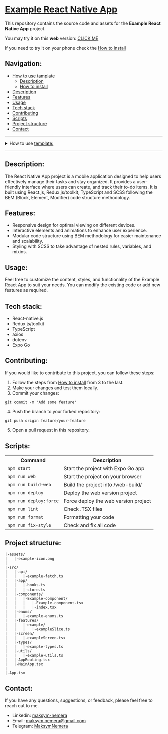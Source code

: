 # [Example React Native App](https://maksym-nemera.github.io/<your-repository>)

This repository contains the source code and assets for the **Example React Native App** project.

You may try it on this **web** version: [CLICK ME](https://maksym-nemera.github.io/<your-repository>)

If you need to try it on your phone check the [How to install](#how-to-install)

## Navigation:

- [How to use tamplate](#how-to-use-template)
  - [Description](#description-template)
  - [How to install](#how-to-install)
- [Description](#description)
- [Features](#features)
- [Usage](#usage)
- [Tech stack](#tech-stack)
- [Contributing](#contributing)
- [Scripts](#scripts)
- [Project structure](#project-structure)
- [Contact](#contact)

---

<details>
<summary><a id="how-to-use-template">How to use <a href="https://github.com/maksym-nemera/react-native-ts_template">template:</a></a></summary>

This [repository](https://github.com/maksym-nemera/react-native-ts_template) contains the template code and assets for the **React Native App** projects.

You may try it on this web version: [CLICK ME](https://maksym-nemera.github.io/react-native-ts_template/)

### <a id="description-template">Description:</a>

This template is designed to create various types of react native apps using **_React-native.js_**, **_CSS/SCSS_**, and **_TS_**. It includes specialized checkers such as **ESLint**, and **Prettier** for code formatting, and uses **EditorConfig** to standardize the entire project. The project is built with **expo**. In addition, it has **Husky** and **Lint-Staged** configured to detect and prevent errors during the commit.

This template can be used to create attractive React-native apps with modern design and good code structure. Additional improvements and customizations can be added to meet specific project requirements.

## <a id="how-to-install">How to install:</a>

1. Click '**Use this template**' => then click '**Create a new repository**'.
2. Add a name to your new repository => then click '**Create repository**'.
3. Click '**<>Code**' => then copy your '**HTTPS**' or '**SSH**' URL.
4. Clone your repository in your projects folder

```shell
git clone https://github.com/your-username/your-repository.git
```

5. Navigate to the project directory:

```shell
cd your-repository
```

6. **Use nvm version 20**:

```shell
nvm use 20
```

7. Install packages:

```shell
npm i
```

8. install Expo Go
   [App Store](https://apps.apple.com/ru/app/expo-go/id982107779), [Google Play](https://play.google.com/store/apps/details?id=host.exp.exponent&hl=uk&gl=US&pli=1) on your phone

9. Start the project with Expo Go:

```shell
npm run start
```

10. Scan the QR code using the camera from the command line

11. Update README.md.
</details>

---

## <a id="description">Description:</a>

The React Native App project is a mobile application designed to help users effectively manage their tasks and stay organized. It provides a user-friendly interface where users can create, and track their to-do items. It is built using React.js, Redux.js/toolkit, TypeScript and SCSS following the BEM (Block, Element, Modifier) code structure methodology.

## <a id="features">Features:</a>

- Responsive design for optimal viewing on different devices.
- Interactive elements and animations to enhance user experience.
- Modular code structure using BEM methodology for easier maintenance and scalability.
- Styling with SCSS to take advantage of nested rules, variables, and mixins.

## <a id="usage">Usage:</a>

Feel free to customize the content, styles, and functionality of the Example React App to suit your needs. You can modify the existing code or add new features as required.

## <a id="tech-stack">Tech stack:</a>

- React-native.js
- Redux.js/toolkit
- TypeScript
- axios
- dotenv
- Expo Go

## <a id="contributing">Contributing:</a>

If you would like to contribute to this project, you can follow these steps:

1. Follow the steps from [How to install](#how-to-install) from 3 to the last.
2. Make your changes and test them locally.
3. Commit your changes:

```shell
git commit -m 'Add some feature'
```

4. Push the branch to your forked repository:

```shell
git push origin feature/your-feature
```

5. Open a pull request in this repository.

## <a id="scripts">Scripts:</a>

<table>
    <tr>
        <th>Command</th>
        <th>Description</th>
    </tr>
    <tr>
        <td><code>npm start</code></td>
        <td>Start the project with Expo Go app</td>
    </tr>
    <tr>
        <td><code>npm run web</code></td>
        <td>Start the project on your browser</td>
    </tr>
    <tr>
        <td><code>npm run build-web</code></td>
        <td>Build the project into /web-build/</td>
    </tr>
    <tr>
        <td><code>npm run deploy</code></td>
        <td>Deploy the web version project</td>
    </tr>
    <tr>
        <td><code>npm run deploy:force</code></td>
        <td>Force deploy the web version project</td>
    </tr>
    <tr>
        <td><code>npm run lint</code></td>
        <td>Check .TSX files</td>
    </tr>
    <tr>
        <td><code>npm run format</code></td>
        <td>Formatting your code</td>
    </tr>
    <tr>
        <td><code>npm run fix-style</code></td>
        <td>Check and fix all code</td>
    </tr>
</table>

## <a id="project-structure">Project structure:</a>

```
|-assets/
|	|-example-icon.png
|
|-src/
|	|-api/
|	|	|-example-fetch.ts
|	|-app/
|	|	|-hooks.ts
|	|	|-store.ts
|	|-components/
|	|	|-Example-component/
|	|	|	|-Example-component.tsx
|	|	|	|-index.tsx
|	|-enums/
|	|	|-example-enums.ts
|	|-features/
|	|	|-example/
|	|	|	|-exampleSlice.ts
|	|-screen/
|	|	|-exampleScreen.tsx
|	|-types/
|	|	|-example-types.ts
|	|-utils/
|	|	|-example-utils.ts
|	|-AppRouting.tsx
|	|-MainApp.tsx
|
|-App.tsx
```

## <a id="contact">Contact:</a>

If you have any questions, suggestions, or feedback, please feel free to reach out to me.

- Linkedin: [maksym-nemera](https://www.linkedin.com/in/maksym-nemera/)
- Email: [maksym.nemera@gmail.com](mailto:maksym.nemera@gmail.com)
- Telegram: [MaksymNemera](https://t.me/MaksymNemera)
